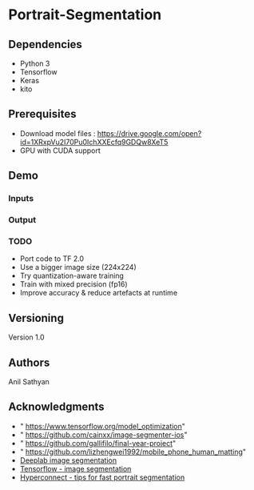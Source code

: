 # Portrait-Segmentation


## Dependencies

* Python 3
* Tensorflow
* Keras
* kito

## Prerequisites

* Download model files : https://drive.google.com/open?id=1XRxpVu2I70Pu0IchXXEcfq9GDQw8XeT5
* GPU with CUDA support

## Demo

### Inputs



### Output

### TODO

* Port code to TF 2.0
* Use a bigger image size (224x224)
* Try quantization-aware training
* Train with mixed precision (fp16)
* Improve accuracy & reduce artefacts at runtime

## Versioning

Version 1.0

## Authors

Anil Sathyan

## Acknowledgments
* " https://www.tensorflow.org/model_optimization"
* " https://github.com/cainxx/image-segmenter-ios"
* " https://github.com/gallifilo/final-year-project"
* " https://github.com/lizhengwei1992/mobile_phone_human_matting"
*  [Deeplab image segmentation](https://colab.research.google.com/github/tensorflow/models/blob/master/research/deeplab/deeplab_demo.ipynb)
*  [Tensorflow - image segmentation](https://www.tensorflow.org/beta/tutorials/images/segmentation)
*  [Hyperconnect - tips for fast portrait segmentation](https://hyperconnect.github.io/2018/07/06/tips-for-building-fast-portrait-segmentation-network-with-tensorflow-lite.html)
